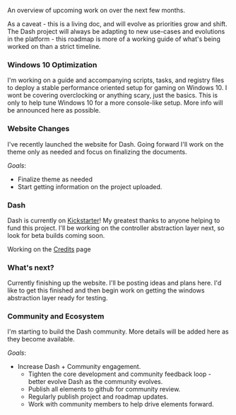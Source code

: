 ﻿An overview of upcoming work on over the next few months.

As a caveat - this is a living doc, and will evolve as priorities grow and shift. The Dash project will always be adapting to new use-cases and evolutions in the platform - this roadmap is more of a working guide of what's being worked on than a strict timeline.

### Windows 10 Optimization

I'm working on a guide and accompanying scripts, tasks, and registry files to deploy a stable performance oriented setup for gaming on Windows 10. I wont be covering overclocking or anything scary, just the basics. This is only to help tune Windows 10 for a more console-like setup. More info will be announced here as possible.

### Website Changes

I've recently launched the website for Dash. Going forward I'll work on the theme only as needed and focus on finalizing the documents.

*Goals*:

- Finalize theme as needed
- Start getting information on the project uploaded.


### Dash

Dash is currently on [Kickstarter](https://www.kickstarter.com/projects/2050460584/dash?ref=7f05s1)! My greatest thanks to anyone helping to fund this project. I'll be working on the controller abstraction layer next, so look for beta builds coming soon.

Working on the [Credits](docs/credits.md) page

### What's next?

Currently finishing up the website. I'll be posting ideas and plans here. I'd like to get this finished and then begin work on getting the windows abstraction layer ready for testing. 


### Community and Ecosystem

I'm starting to build the Dash community. More details will be added here as they become available.

*Goals*:

- Increase Dash + Community engagement.
  - Tighten the core development and community feedback loop - better evolve Dash as the community evolves.
  - Publish all elements to github for community review.
  - Regularly publish project and roadmap updates.
  - Work with community members to help drive elements forward.





